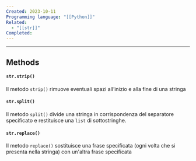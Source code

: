 ```yaml
---
Created: 2023-10-11
Programming language: "[[Python]]"
Related:
  - "[[str]]"
Completed:
---
```

---
## Methods
#### `str.strip()`
Il metodo `strip()` rimuove eventuali spazi all’inizio e alla fine di una stringa

#### `str.split()`
Il metodo `split()` divide una stringa in corrispondenza del separatore specificato e restituisce una `list` di sottostringhe.

#### `str.replace()`
Il metodo `replace()` sostituisce una frase specificata (ogni volta che si presenta nella stringa) con un'altra frase specificata